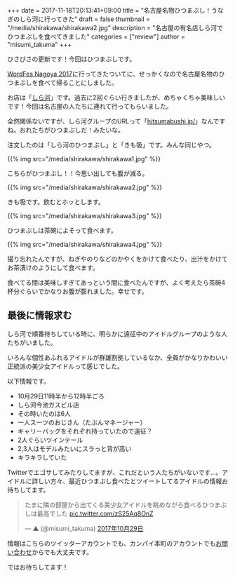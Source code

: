 +++
date = 2017-11-18T20:13:41+09:00
title = "名古屋名物ひつまぶし！うなぎのしら河に行ってきた"
draft = false
thumbnail = "/media/shirakawa/shirakawa2.jpg"
description = "名古屋の有名店しら河でひつまぶしを食べてきました"
categories = ["review"]
author = "misumi_takuma"
+++

ひさびさの更新です！今回はひつまぶしです。

<!--more-->

[WordFes Nagoya 2017](https://2017.wordfes.org/)に行ってきたついてに、せっかくなので名古屋名物のひつまぶしを食べて帰ることにしました。

お店は「[しら河](http://hitsumabushi.jp/)」です。過去に2回ぐらい行きましたが、めちゃくちゃ美味しいです！今回は名古屋の人たちに連れて行ってもらいました。

全然関係ないですが、しら河グループのURLって「[hitsumabushi.jp/](http://hitsumabushi.jp/)」なんですね。おれたちがひつまぶしだ！みたいな。

注文したのは「しら河のひつまぶし」と「きも吸」です。みんな同じやつ。

{{% img src="/media/shirakawa/shirakawa1.jpg" %}}

こちらがひつまぶし！！今思い出しても腹が減る。

{{% img src="/media/shirakawa/shirakawa2.jpg" %}}

きも吸です。飲むとホッとします。

{{% img src="/media/shirakawa/shirakawa3.jpg" %}}

ひつまぶしは茶碗によそって食べます。

{{% img src="/media/shirakawa/shirakawa4.jpg" %}}

撮り忘れたんですが、ねぎやのりなどのかやくをかけて食べたり、出汁をかけてお茶漬けのようにして食べます。

食べてる間は美味しすぎてあっという間に食べたんですが、よく考えたら茶碗4杯分ぐらいでかなりお腹が膨れました。幸せです。

## 最後に情報求む

しら河で順番待ちしている時に、明らかに遠征中のアイドルグループのような人たちがいました。

いろんな個性あふれるアイドルが群雄割拠しているなか、全員がかなりかわいい正統派の美少女アイドルって感じでした。

以下情報です。

* 10月29日11時半から12時半ごろ
* しら河今池ガスビル店
* その時いたのは6人
* 一人スーツのおじさん（たぶんマネージャー）
* キャリーバッグをそれぞれ持っていたので遠征？
* 2人ぐらいツインテール
* 2,3人はモデルみたいにスラっと背が高い
* キラキラしていた

Twitterでエゴサしてみたりしてますが、これだという人たちがいないです...。アイドルに詳しい方々、最近ひつまぶし食べたとツイートしてるアイドルの情報お待ちしてます。

<blockquote class="twitter-tweet" data-lang="ja"><p lang="ja" dir="ltr">たまに隣の部屋から出てくる美少女アイドルを眺めながら食べるひつまぶしは最高でした <a href="https://t.co/zS25Aq8OnZ">pic.twitter.com/zS25Aq8OnZ</a></p>&mdash; ▲ (@misumi_takuma) <a href="https://twitter.com/misumi_takuma/status/924516944845275136?ref_src=twsrc%5Etfw">2017年10月29日</a></blockquote>
<script async src="https://platform.twitter.com/widgets.js" charset="utf-8"></script>

情報はこちらのツイッターアカウントでも、カンパイ本町のアカウントでも[お問い合わせ](http://localhost:1313/contact/)からでも大丈夫です。

ではお待ちしてます！
